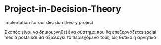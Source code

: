 # Project-in-Decision-Theory
implentation for our decision theory project


Σκοπός είναι να δημιουργηθεί ένα σύστημα που θα
επεξεργάζεται social media posts και θα αξιολογεί το περιεχόμενο τους, ως θετικό ή
αρνητικό
